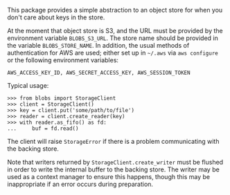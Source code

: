 This package provides a simple abstraction to an object store for when
you don't care about keys in the store.

At the moment that object store is S3, and the URL must be provided by
the environment variable `BLOBS_S3_URL`. The store name should be provided
in the variable `BLOBS_STORE_NAME`. In addition, the usual methods of authentication for AWS are used; either set up in `~/.aws` via `aws configure` or the following environment variables:

```
AWS_ACCESS_KEY_ID, AWS_SECRET_ACCESS_KEY, AWS_SESSION_TOKEN
```

Typical usage:

```ipythonconsole
>>> from blobs import StorageClient
>>> client = StorageClient()
>>> key = client.put('some/path/to/file')
>>> reader = client.create_reader(key)
>>> with reader.as_fifo() as fd:
...     buf = fd.read()
```

The client will raise `StorageError` if there is a problem communicating
with the backing store.

Note that writers returned by `StorageClient.create_writer` must be
flushed in order to write the internal buffer to the backing store. The
writer may be used as a context manager to ensure this happens, though
this may be inappropriate if an error occurs during preparation.

